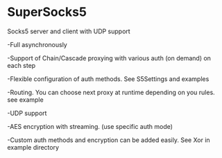 # SuperSocks5
Socks5 server and client with UDP support

-Full asynchronously

-Support of Chain/Cascade proxying with various auth (on demand) on each step

-Flexible configuration of auth methods. See S5Settings and examples

-Routing. You can choose next proxy at runtime depending on you rules. see example

-UDP support

-AES encryption with streaming. (use specific auth mode)

-Custom auth methods and encryption can be added easily. See Xor in example directory
